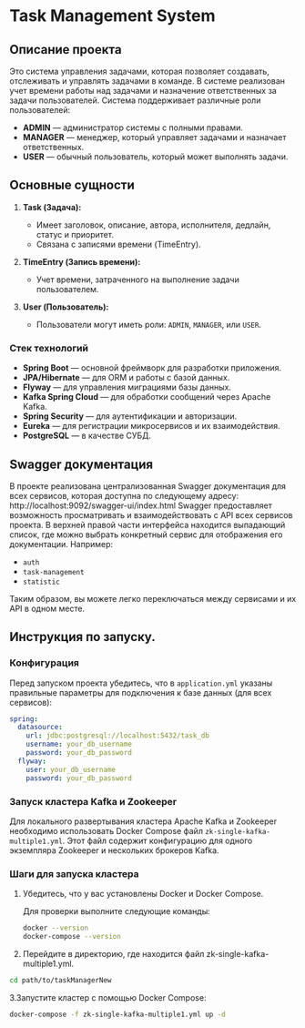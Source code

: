 # Task Management System

## Описание проекта

Это система управления задачами, которая позволяет создавать, отслеживать и управлять задачами в команде. В системе реализован учет времени работы над задачами и назначение ответственных за задачи пользователей. Система поддерживает различные роли пользователей:

- **ADMIN** — администратор системы с полными правами.
- **MANAGER** — менеджер, который управляет задачами и назначает ответственных.
- **USER** — обычный пользователь, который может выполнять задачи.

## Основные сущности

1. **Task (Задача):**
   - Имеет заголовок, описание, автора, исполнителя, дедлайн, статус и приоритет.
   - Связана с записями времени (TimeEntry).

2. **TimeEntry (Запись времени):**
   - Учет времени, затраченного на выполнение задачи пользователем.

3. **User (Пользователь):**
   - Пользователи могут иметь роли: `ADMIN`, `MANAGER`, или `USER`.


### Стек технологий
- **Spring Boot** — основной фреймворк для разработки приложения.
- **JPA/Hibernate** — для ORM и работы с базой данных.
- **Flyway** — для управления миграциями базы данных.
- **Kafka Spring Cloud** — для обработки сообщений через Apache Kafka.
- **Spring Security** — для аутентификации и авторизации.
- **Eureka** — для регистрации микросервисов и их взаимодействия.
- **PostgreSQL** — в качестве СУБД.


## Swagger документация
В проекте реализована централизованная Swagger документация для всех сервисов, которая доступна по следующему адресу: http://localhost:9092/swagger-ui/index.html
Swagger предоставляет возможность просматривать и взаимодействовать с API всех сервисов проекта. В верхней правой части интерфейса находится выпадающий список, где можно выбрать конкретный сервис для отображения его документации. Например:
- `auth`
- `task-management`
- `statistic`

Таким образом, вы можете легко переключаться между сервисами и их API в одном месте. 



## Инструкция по запуску.
### Конфигурация 
Перед запуском проекта убедитесь, что в `application.yml` указаны правильные параметры для подключения к базе данных (для всех сервисов):

```yaml
spring:
  datasource:
    url: jdbc:postgresql://localhost:5432/task_db
    username: your_db_username
    password: your_db_password
  flyway:
    user: your_db_username
    password: your_db_password
```

### Запуск кластера Kafka и Zookeeper

Для локального развертывания кластера Apache Kafka и Zookeeper необходимо использовать Docker Compose файл `zk-single-kafka-multiple1.yml`. Этот файл содержит конфигурацию для одного экземпляра Zookeeper и нескольких брокеров Kafka.

### Шаги для запуска кластера

1. Убедитесь, что у вас установлены Docker и Docker Compose.
   
   Для проверки выполните следующие команды:

   ```bash
   docker --version
   docker-compose --version
   ```
2. Перейдите в директорию, где находится файл zk-single-kafka-multiple1.yml. 
```bash
cd path/to/taskManagerNew
```
3.Запустите кластер с помощью Docker Compose:
```bash
docker-compose -f zk-single-kafka-multiple1.yml up -d
```
